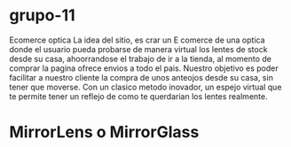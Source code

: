 # grupo-11

Ecomerce optica
La idea del sitio, es crar un E comerce de una optica donde el usuario pueda probarse de manera virtual los lentes de stock desde su casa, ahoorrandose el trabajo de ir a la tienda, al momento de comprar la pagina ofrece envios a todo el pais.
Nuestro objetivo es poder facilitar a nuestro cliente la compra de unos anteojos desde su casa, sin tener que moverse. Con un clasico metodo inovador, un espejo virtual que te permite tener un reflejo de como te querdarian los lentes realmente.

# MirrorLens o MirrorGlass
